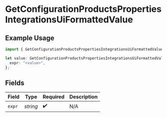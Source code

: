 # GetConfigurationProductsPropertiesIntegrationsUiFormattedValue

## Example Usage

```typescript
import { GetConfigurationProductsPropertiesIntegrationsUiFormattedValue } from "@vercel/sdk/models/getconfigurationproductsop.js";

let value: GetConfigurationProductsPropertiesIntegrationsUiFormattedValue = {
  expr: "<value>",
};
```

## Fields

| Field              | Type               | Required           | Description        |
| ------------------ | ------------------ | ------------------ | ------------------ |
| `expr`             | *string*           | :heavy_check_mark: | N/A                |